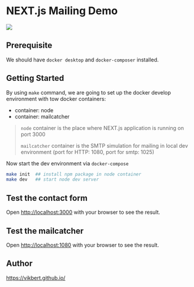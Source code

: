 # NEXT.js Mailing Demo

![](https://miro.medium.com/max/966/1*OA9c8CovXaqjwbzi_qYKsA.jpeg)

## Prerequisite
We should have  `docker desktop` and `docker-composer` installed.

## Getting Started
By using `make` command, we are going to set up the docker develop environment with tow docker containers:

- container: node
- container: mailcatcher

> `node` container is the place where NEXT.js application is running on port 3000
> 
> `mailcatcher` container is the SMTP simulation for mailing in local dev environment (port for HTTP: 1080, port for 
> smtp: 1025)

Now start the dev environment via `docker-compose`

```bash
make init  ## install npm package in node container
make dev   ## start node dev server
```

## Test the contact form
Open [http://localhost:3000](http://localhost:3000) with your browser to see the result.

## Test the mailcatcher
Open [http://localhost:1080](http://localhost:1080) with your browser to see the result.

## Author
https://vikbert.github.io/
